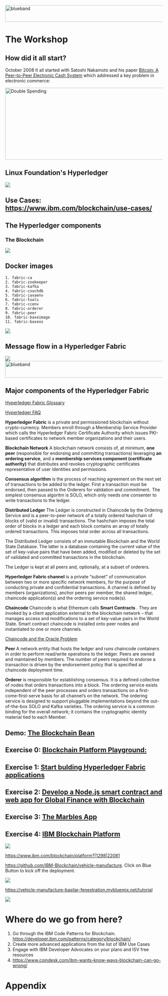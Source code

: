<img src="https://farm5.staticflickr.com/4503/37148677233_71edc5a37b_o.png" width="1041" height="53" alt="blueband">

# The Workshop

## How did it all start?

October 2008 It all started with Satoshi Nakamoto and his paper [Bitcoin: A Peer-to-Peer Electronic Cash System](https://bitcoin.org/bitcoin.pdf) which addressed a key problem in electronic commerce:

<img src="https://farm5.staticflickr.com/4505/24079519258_ab8a80f7ed_o.png" width="769" height="229" alt="Double Spending">

## Linux Foundation's Hyperledger

<img src="Screen Shot 2019-01-05 at 15.11.32.png">

## Use Cases: https://www.ibm.com/blockchain/use-cases/

## The Hyperledger components

### The Blockchain

<img src="68747470733a2f2f6661726d352e737461746963666c69636b722e636f6d2f343439362f33373833333935333439365f666130333135343133395f6f2e706e67 (1).png">

## Docker images

~~~~
1. fabric-ca
2. fabric-zookeeper
3. fabric-kafka
4. fabric-couchdb
5. fabric-javaenv
6. fabric-tools
7. fabric-ccenv
8. fabric-orderer
9. fabric-peer
10. fabric-baseimage
11. fabric-baseos
~~~~

<img src="Screen Shot 2018-10-19 at 11.49.41 (1).png">

## Message flow in a Hyperledger Fabric

<img src="fig1.png">

<img src="https://farm5.staticflickr.com/4503/37148677233_71edc5a37b_o.png" width="1041" height="53" alt="blueband">

## Major components of the Hyperledger Fabric

[Hyperledger Fabric Glossary](https://fabrictestdocs.readthedocs.io/en/latest/glossary.html#hyperledger-fabric-glossary)

[Hyperledger FAQ](https://hyperledger-fabric.readthedocs.io/en/release-1.1/Fabric-FAQ.html)

<b>Hyperledger Fabric</b> is a private and permissioned blockchain without crypto-currency. Members enroll through a Membership Service Provider which calls the Hyperledger Fabric Certificate Authority which issues PKI-based 
certificates to network member organizations and their users. 

<b>Blockchain Network</b>
A blockchain network consists of, at minimum, <b>one peer</b> (responsible for endorsing and committing transactions) leveraging <b>an ordering service</b>, and a <b>membership services component (certificate authority)</b> that distributes and revokes cryptographic certificates representative of user identities and permissions.

<b>Consensus algorithm</b> is the process of reaching agreement on the next set of transactions to be added to the ledger. First a transaction must be endorsed, then passed to the Orderers for validation and commitment.  The simplest consensus algoritm is SOLO, which only needs one consenter to write transactions to the ledger.

<b>Distributed Ledger</b> The Ledger is constructed in Chaincode by the Ordering Service and is a peer-to-peer network 
of a totally ordered hashchain of blocks of (valid or invalid) transactions. The hashchain imposes the total order of blocks in a ledger and each block contains an array of totally ordered transactions. This imposes total order across all transactions.

The Distributed Ledger consists of an immutable Blockchain and the World State Database. The latter is a database containing the current value of the set of key-value pairs that have been added, modified or deleted by the set of validated and committed transactions in the blockchain.

The Ledger is kept at all peers and, optionally, at a subset of orderers. 

<b>Hyperledger Fabric channel</b> is a private “subnet” of communication between two or more specific network members, for the purpose of conducting private and confidential transactions. A channel is defined by members (organizations), anchor peers per member, the shared ledger, chaincode application(s) and the ordering service node(s).

<b>Chaincode </b> Chaincode is what Ethereum calls <b>Smart Contracts </b>. They are invoked by a client application external to the blockchain network – that manages access and modifications to a set of key-value pairs in the World State. Smart contract chaincode is installed onto peer nodes and instantiated to one or more channels.

[Chaincode and the Oracle Problem](https://medium.com/@antsankov/the-oracle-problem-isnt-a-problem-and-why-smart-contracts-makes-insurance-better-for-everyone-8c979f09851c)

<b>Peer</b> A network entity that hosts the ledger and runs chaincode containers in order to perform read/write operations to the ledger. Peers are owned and maintained by members. The number of peers required to endorse a transaction is driven by the endorsement policy that is specified at chaincode deployment time.

<b>Orderer</b> is responsible for establishing consensus. It is a defined collective of nodes that orders transactions into a block. The ordering service exists independent of the peer processes and orders transactions on a first-come-first-serve basis for all channel’s on the network. The ordering service is designed to support pluggable implementations beyond the out-of-the-box SOLO and Kafka varieties. The ordering service is a common binding for the overall network; it contains the cryptographic identity material tied to each Member.



## Demo: [The Blockchain Bean](https://www.ibm.com/thought-leadership/blockchainbean/)
## Exercise 0: [Blockchain Platform Playground:](https://blockchaindevelop.mybluemix.net/login)
## Exercise 1: [Start bulding Hyperledger Fabric applications](HL%20BYFA.md)
## Exercise 2: [Develop a Node.js smart contract and web app for Global Finance with Blockchain](https://developer.ibm.com/patterns/global-financing-use-case-for-blockchain/)
## Exercise 3: [The Marbles App](https://github.com/IBM-Blockchain/marbles)
## Exercise 4: [IBM Blockchain Platform](https://www.ibm.com/blockchain/platform)

<img src="https://github.com/LennartFr/hyperlab20181018/blob/master/IBM%20Cloud%20Samples.png">

https://www.ibm.com/blockchain/platform?|1298|22081

https://github.com/IBM-Blockchain/vehicle-manufacture. Click on Blue Button to kick off the deployment.


<img src="https://github.com/LennartFr/hyperlab20181018/blob/master/car.png">


https://vehicle-manufacture-basilar-fenestration.mybluemix.net/tutorial

<img src="https://github.com/LennartFr/hyperlab20181018/blob/master/ibmcloudbc-1.png">

# Where do we go from here?

1. Go through the IBM Code Patterns for Blockchain. https://developer.ibm.com/patterns/category/blockchain/
1. Create more advanced applications from the list of IBM Use Cases 
1. Engage with IBM Developer Advocates on your plans and ISV free resources
1. https://www.coindesk.com/ibm-wants-know-ways-blockchain-can-go-wrong/

# Appendix
